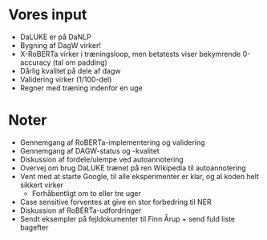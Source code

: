 # Vores input

- DaLUKE er på DaNLP
- Bygning af DagW virker!
- X-RoBERTa virker i træningsloop, men betatests viser bekymrende 0-accuracy (tal om padding)
- Dårlig kvalitet på dele af dagw
- Validering virker (1/100-del)
- Regner med træning indenfor en uge

# Noter

- Gennemgang af RoBERTa-implementering og validering
- Gennemgang af DAGW-status og -kvalitet
- Diskussion af fordele/ulempe ved autoannotering
- Overvej om brug DaLUKE trænet på ren Wikipedia til autoannotering
- Vent med at starte Google, til alle eksperimenter er klar, og al koden helt sikkert virker
    - Forhåbentligt om to eller tre uger
- Case sensitive forventes at give en stor forbedring til NER
- Diskussion af RoBERTa-udfordringer
- Sendt eksempler på fejldokumenter til Finn Årup + send fuld liste bagefter
